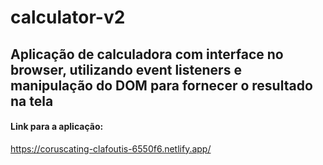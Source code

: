 # calculator-v2
## Aplicação de calculadora com interface no browser, utilizando event listeners e manipulação do DOM para fornecer o resultado na tela

#### Link para a aplicação:
https://coruscating-clafoutis-6550f6.netlify.app/
